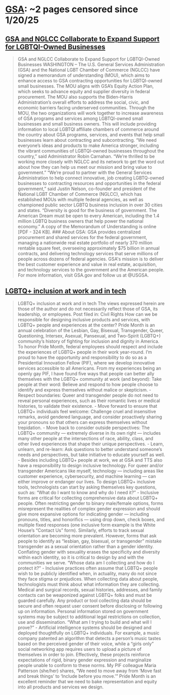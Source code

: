 



# [GSA](gsa.gov): ~2 pages censored since 1/20/25

## [GSA and NGLCC Collaborate to Expand Support for LGBTQI-Owned Businesses](https://www.gsa.gov/about-us/newsroom/news-releases/gsa-and-nglcc-collaborate-to-expand-support-for-lgbtqiowned-businesses-06302022)


> GSA and NGLCC Collaborate to Expand Support for LGBTQI-Owned Businesses WASHINGTON – The U.S. General Services Administration (GSA) and the National LGBT Chamber of Commerce (NGLCC) have signed a memorandum of understanding (MOU), which aims to enhance access to GSA contracting opportunities for LGBTQI-owned small businesses. The MOU aligns with GSA’s Equity Action Plan, which seeks to advance equity and supplier diversity in federal procurement. The MOU also supports the Biden-Harris Administration’s overall efforts to address the social, civic, and economic barriers facing underserved communities. Through the MOU, the two organizations will work together to increase awareness of GSA programs and services among LGBTQI-owned small businesses and small business owners. This will include providing information to local LGBTQI affiliate chambers of commerce around the country about GSA programs, services, and events that help small businesses learn about contracting and subcontracting. “We need everyone’s ideas and products to make America stronger, including the vibrant communities of LGBTQI-owned businesses throughout the country,” said Administrator Robin Carnahan. “We’re thrilled to be working more closely with NGLCC and its network to get the word out about how they can help us meet our mission and bring value to government.” “We’re proud to partner with the General Services Administration to help connect innovative, job creating LGBTQ-owned businesses to contracting resources and opportunities in the federal government,” said Justin Nelson, co-founder and president of the National LGBT Chamber of Commerce (NGLCC), which has established MOUs with multiple federal agencies, as well as championed public sector LGBTQ business inclusion in over 30 cities and states. “Diversity is good for the business of government. The American Dream must be open to every American, including the 1.4 million LGBTQ business owners that help power the national economy.” A copy of the Memorandum of Understanding is online [PDF - 324 KB]. ### About GSA: GSA provides centralized procurement and shared services for the federal government, managing a nationwide real estate portfolio of nearly 370 million rentable square feet, overseeing approximately $75 billion in annual contracts, and delivering technology services that serve millions of people across dozens of federal agencies. GSA's mission is to deliver the best customer experience and value in real estate, acquisition, and technology services to the government and the American people. For more information, visit GSA.gov and follow us at @USGSA.
## [LGBTQ+ inclusion at work and in tech](https://www.gsa.gov/blog/2021/06/24/lgbtq-inclusion-at-work-and-in-tech)


> LGBTQ+ inclusion at work and in tech The views expressed herein are those of the author and do not necessarily reflect those of GSA, its leadership, or employees. Post filed in: Civil Rights How can we be responsible for designing inclusive products and services, with LGBTQ+ people and experiences at the center? Pride Month is an annual celebration of the Lesbian, Gay, Bisexual, Transgender, Queer, Questioning, Intersex, Asexual, Pansexual, and Two-Spirit (LGBTQ+) community’s history of fighting for inclusion and dignity in America. To honor Pride Month, federal employees should respect and include the experiences of LGBTQ+ people in their work year-round. I’m proud to have the opportunity and responsibility to do so as a Presidential Innovation Fellow (PIF), where we develop innovative services accessible to all Americans. From my experiences being an openly gay PIF, I have found five ways that people can better ally themselves with the LGBTQ+ community at work (and beyond): Take people at their word: Believe and respond to how people choose to identify and express themselves without malice or skepticism. - Respect boundaries: Queer and transgender people do not need to reveal personal experiences, such as their romantic lives or medical histories, to validate their existence. - Move forward to ensure that LGBTQ+ individuals feel welcome: Challenge cruel and insensitive remarks, avoid gendered language, and consider proactively sharing your pronouns so that others can express themselves without trepidation. - Move back to consider outside perspectives: The LGBTQ+ community — extremely diverse in its own right — includes many other people at the intersections of race, ability, class, and other lived experiences that shape their unique perspectives. - Learn, unlearn, and re-learn: Ask questions to better understand someone’s needs and perspectives, but take initiative to educate yourself as well. - Besides including LGBTQ+ people at work, we at GSA and TTS also have a responsibility to design inclusive technology. For queer and/or transgender Americans like myself, technology — including areas like customer experience, cybersecurity, and machine learning — can either improve or endanger our lives. To design LGBTQ+ inclusive tools, technologists can start by asking themselves key questions, such as: “What do I want to know and why do I need it?” - Inclusive forms are critical for collecting comprehensive data about LGBTQ+ people. Often restricting gender to binary male/female options, forms misrepresent the realities of complex gender expression and should give more expansive options for indicating gender — including pronouns, titles, and honorifics — using drop down, check boxes, and multiple fixed responses (one inclusive form example is the White House’s “Contact Us” form). Similarly, efforts to track sexual orientation are becoming more prevalent. However, forms that ask people to identify as “lesbian, gay, bisexual, or transgender” mistake transgender as a sexual orientation rather than a gender identity. Conflating gender with sexuality erases the specificity and diversity within each identity, so it is critical to design by and with the communities we serve. “Whose data am I collecting and how do I protect it?” - Inclusive practices often assume that LGBTQ+ people wish to be publicly identified when, in actuality, many do not since they face stigma or prejudices. When collecting data about people, technologists must think about what information they are collecting. Medical and surgical records, sexual histories, addresses, and family contacts can be weaponized against LGBTQ+ folks and must be guarded carefully. Any product or tool collecting data should be secure and often request user consent before disclosing or following up on information. Personal information stored on government systems may be subject to additional legal restrictions on collection, use and dissemination. “What am I trying to build and what will I prove?” - Artificial intelligence systems should be designed and deployed thoughtfully on LGBTQ+ individuals. For example, a music company patented an algorithm that detects a person’s music tastes based on the perceived gender of their voice, while a “girls only” social networking app requires users to upload a picture of themselves in order to join. Effectively, these projects reinforce expectations of rigid, binary gender expression and marginalize people unable to conform to these norms. My PIF colleague Maria Patterson (she/her) shares, “We need to move away from ‘Move fast and break things’ to ‘Include before you move.’” Pride Month is an excellent reminder that we need to bake representation and equity into all products and services we design.